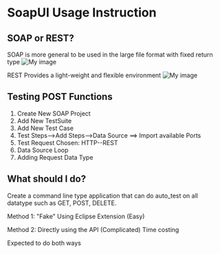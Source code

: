 # SoapUI Usage Instruction
## SOAP or REST?
SOAP is more general to be used in the large file format with fixed return type
![My image](http://www.ibm.com/developerworks/cn/webservices/0907_rest_soap/images/3.jpg)

REST Provides a light-weight and flexible environment
![My image](http://www.ibm.com/developerworks/cn/webservices/0907_rest_soap/images/2.jpg)
## Testing POST Functions
1. Create New SOAP Project
2. Add New TestSuite
3. Add New Test Case
4. Test Steps-->Add Steps-->Data Source ==> Import available Ports
5. Test Request Chosen: HTTP--REST
6. Data Source Loop
7. Adding Request Data Type

## What should I do?
Create a command line type application that can do auto_test on all datatype such as GET, POST, DELETE.

Method 1: "Fake" Using Eclipse Extension (Easy)

Method 2: Directly using the API (Complicated) Time costing

Expected to do both ways
